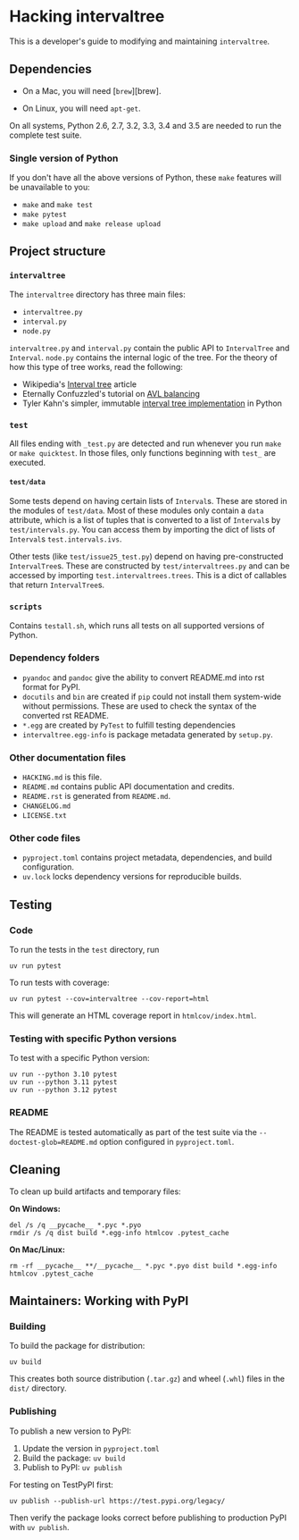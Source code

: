 Hacking intervaltree
====================

This is a developer's guide to modifying and maintaining `intervaltree`.

## Dependencies

* On a Mac, you will need [`brew`][brew].

* On Linux, you will need `apt-get`.

On all systems, Python 2.6, 2.7, 3.2, 3.3, 3.4 and 3.5 are needed to run the complete test suite.

### Single version of Python

If you don't have all the above versions of Python, these `make` features will be unavailable to you:

* `make` and `make test`
* `make pytest`
* `make upload` and `make release upload`
     

## Project structure

### `intervaltree`

The `intervaltree` directory has three main files:

* `intervaltree.py`
* `interval.py`
* `node.py`

`intervaltree.py` and `interval.py` contain the public API to `IntervalTree` and `Interval`. `node.py` contains the internal logic of the tree. For the theory of how this type of tree works, read the following:

* Wikipedia's [Interval tree][Wiki intervaltree] article
* Eternally Confuzzled's tutorial on [AVL balancing][Confuzzled AVL tree]
* Tyler Kahn's simpler, immutable [interval tree implementation][Kahn intervaltree] in Python
 
### `test`

All files ending with `_test.py` are detected and run whenever you run `make` or `make quicktest`. In those files, only functions beginning with `test_` are executed.

#### `test/data`
Some tests depend on having certain lists of `Interval`s. These are stored in the modules of `test/data`. Most of these modules only contain a `data` attribute, which is a list of tuples that is converted to a list of `Interval`s by `test/intervals.py`. You can access them by importing the dict of lists of `Interval`s `test.intervals.ivs`.

Other tests (like `test/issue25_test.py`) depend on having pre-constructed `IntervalTree`s. These are constructed by `test/intervaltrees.py` and can be accessed by importing `test.intervaltrees.trees`. This is a dict of callables that return `IntervalTree`s.

### `scripts`

Contains `testall.sh`, which runs all tests on all supported versions of Python.

### Dependency folders

* `pyandoc` and `pandoc` give the ability to convert README.md into rst format for PyPI.
* `docutils` and `bin` are created if `pip` could not install them system-wide without permissions. These are used to check the syntax of the converted rst README.
* `*.egg` are created by `PyTest` to fulfill testing dependencies
* `intervaltree.egg-info` is package metadata generated by `setup.py`.

### Other documentation files

* `HACKING.md` is this file.
* `README.md` contains public API documentation and credits.
* `README.rst` is generated from `README.md`.
* `CHANGELOG.md`
* `LICENSE.txt`

### Other code files

* `pyproject.toml` contains project metadata, dependencies, and build configuration.
* `uv.lock` locks dependency versions for reproducible builds.


## Testing

### Code

To run the tests in the `test` directory, run

    uv run pytest

To run tests with coverage:

    uv run pytest --cov=intervaltree --cov-report=html

This will generate an HTML coverage report in `htmlcov/index.html`.

### Testing with specific Python versions

To test with a specific Python version:

    uv run --python 3.10 pytest
    uv run --python 3.11 pytest
    uv run --python 3.12 pytest

### README

The README is tested automatically as part of the test suite via the `--doctest-glob=README.md` option configured in `pyproject.toml`.


## Cleaning

To clean up build artifacts and temporary files:

**On Windows:**

    del /s /q __pycache__ *.pyc *.pyo
    rmdir /s /q dist build *.egg-info htmlcov .pytest_cache

**On Mac/Linux:**

    rm -rf __pycache__ **/__pycache__ *.pyc *.pyo dist build *.egg-info htmlcov .pytest_cache


## Maintainers: Working with PyPI

### Building

To build the package for distribution:

    uv build

This creates both source distribution (`.tar.gz`) and wheel (`.whl`) files in the `dist/` directory.

### Publishing

To publish a new version to PyPI:

1. Update the version in `pyproject.toml`
2. Build the package: `uv build`
3. Publish to PyPI: `uv publish`

For testing on TestPyPI first:

    uv publish --publish-url https://test.pypi.org/legacy/

Then verify the package looks correct before publishing to production PyPI with `uv publish`.


[Confuzzled AVL tree]: http://www.eternallyconfuzzled.com/tuts/datastructures/jsw_tut_avl.aspx
[Wiki intervaltree]: http://en.wikipedia.org/wiki/Interval_tree
[Kahn intervaltree]: http://zurb.com/forrst/posts/Interval_Tree_implementation_in_python-e0K
